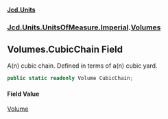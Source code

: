 #### [Jcd.Units](index.md 'index')
### [Jcd.Units.UnitsOfMeasure.Imperial](Jcd.Units.UnitsOfMeasure.Imperial.md 'Jcd.Units.UnitsOfMeasure.Imperial').[Volumes](Jcd.Units.UnitsOfMeasure.Imperial.Volumes.md 'Jcd.Units.UnitsOfMeasure.Imperial.Volumes')

## Volumes.CubicChain Field

A(n) cubic chain. Defined in terms of a(n) cubic yard.

```csharp
public static readonly Volume CubicChain;
```

#### Field Value
[Volume](Jcd.Units.UnitTypes.Volume.md 'Jcd.Units.UnitTypes.Volume')